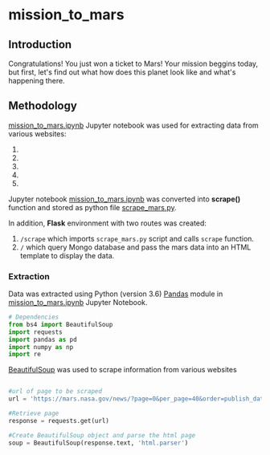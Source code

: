 # mission_to_mars

## Introduction

Congratulations! You just won a ticket to Mars! 
Your mission beggins today, but first, let's find out what how does this planet look like and what's happening there.

## Methodology
[mission_to_mars.ipynb]() Jupyter notebook was used for extracting data from various websites:
1. [](https://mars.nasa.gov/news/)
2. [](https://www.jpl.nasa.gov/spaceimages/?search=&category=Mars)
3. [](https://twitter.com/marswxreport?lang=en)
4. [](http://space-facts.com/mars/)
5. [](https://astrogeology.usgs.gov/search/results?q=hemisphere+enhanced&k1=target&v1=Mars)

Jupyter notebook [mission_to_mars.ipynb]() was converted into __scrape()__  function and stored as python file [scrape_mars.py]().

In addition, __Flask__  environment with two routes was created:
1.  `/scrape`  which imports  `scrape_mars.py` script and calls  `scrape` function.
2. `/` which query  Mongo database and pass the mars data into an HTML template to display the data.


### Extraction

Data was extracted using Python (version 3.6) [Pandas](https://pandas.pydata.org/pandas-docs/stable/) module  in [mission_to_mars.ipynb]()  Jupyter Notebook. 

```python
# Dependencies
from bs4 import BeautifulSoup
import requests
import pandas as pd
import numpy as np
import re
```
[BeautifulSoup]() was used to scrape information from various websites

```python

#url of page to be scraped
url = 'https://mars.nasa.gov/news/?page=0&per_page=40&order=publish_date+desc%2Ccreated_at+desc&search=&category=19%2C165%2C184%2C204&blank_scope=Latest'

#Retrieve page
response = requests.get(url)

#Create BeautifulSoup object and parse the html page
soup = BeautifulSoup(response.text, 'html.parser')
```
